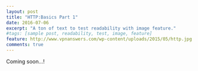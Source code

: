 ```yaml
---
layout: post
title: "HTTP:Basics Part 1"
date: 2016-07-06
excerpt: "A ton of text to test readability with image feature."
#tags: [sample post, readability, test, image, feature]
feature: http://www.vpnanswers.com/wp-content/uploads/2015/05/http.jpg
comments: true
---
```

Coming soon...!


